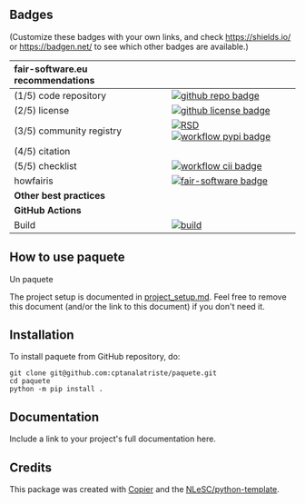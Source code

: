 ## Badges

(Customize these badges with your own links, and check https://shields.io/ or https://badgen.net/ to see which other badges are available.)

| fair-software.eu recommendations | |
| :-- | :--  |
| (1/5) code repository              | [![github repo badge](https://img.shields.io/badge/github-repo-000.svg?logo=github&labelColor=gray&color=blue)](https://github.com/cptanalatriste/paquete) |
| (2/5) license                      | [![github license badge](https://img.shields.io/github/license/cptanalatriste/paquete)](https://github.com/cptanalatriste/paquete) |
| (3/5) community registry           | [![RSD](https://img.shields.io/badge/rsd-paquete-00a3e3.svg)](https://www.research-software.nl/software/paquete) [![workflow pypi badge](https://img.shields.io/pypi/v/paquete.svg?colorB=blue)](https://pypi.python.org/project/paquete/) |
| (4/5) citation                     | |
| (5/5) checklist                    | [![workflow cii badge](https://bestpractices.coreinfrastructure.org/projects/<replace-with-created-project-identifier>/badge)](https://bestpractices.coreinfrastructure.org/projects/<replace-with-created-project-identifier>) |
| howfairis                          | [![fair-software badge](https://img.shields.io/badge/fair--software.eu-%E2%97%8F%20%20%E2%97%8F%20%20%E2%97%8F%20%20%E2%97%8F%20%20%E2%97%8B-yellow)](https://fair-software.eu) |
| **Other best practices**           | &nbsp; |
| **GitHub Actions**                 | &nbsp; |
| Build                              | [![build](https://github.com/cptanalatriste/paquete/actions/workflows/build.yml/badge.svg)](https://github.com/cptanalatriste/paquete/actions/workflows/build.yml) |
## How to use paquete

Un paquete

The project setup is documented in [project_setup.md](project_setup.md). Feel free to remove this document (and/or the link to this document) if you don't need it.

## Installation

To install paquete from GitHub repository, do:

```console
git clone git@github.com:cptanalatriste/paquete.git
cd paquete
python -m pip install .
```

## Documentation

Include a link to your project's full documentation here.



## Credits

This package was created with [Copier](https://github.com/copier-org/copier) and the [NLeSC/python-template](https://github.com/NLeSC/python-template).
